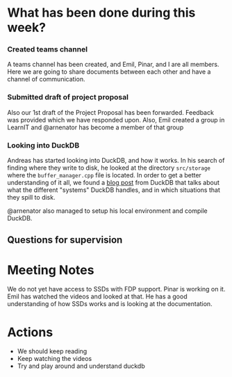 # What has been done during this week?

### Created teams channel
A teams channel has been created, and Emil, Pinar, and I are all members. Here we are going to share documents between each other and have a channel of communication.

### Submitted draft of project proposal 
Also our 1st draft of the Project Proposal has been forwarded. Feedback was provided which we have responded upon. Also, Emil created a group in LearnIT and @arnenator has become a member of that group 

### Looking into DuckDB
Andreas has started looking into DuckDB, and how it works. In his search of finding where they write to disk, he looked at the directory `src/storage` where the `buffer_manager.cpp` file is located. In order to get a better understanding of it all, we found a [blog post](https://duckdb.org/2024/07/09/memory-management.html) from DuckDB that talks about what the different "systems" DuckDB handles, and in which situations that they spill to disk.

@arnenator also managed to setup his local environment and compile DuckDB.

## Questions for supervision

# Meeting Notes

We do not yet have access to SSDs with FDP support. Pinar is working on it. 
Emil has watched the videos and looked at that. He has a good understanding of how SSDs works and is looking at the documentation.

# Actions

- We should keep reading
- Keep watching the videos 
- Try and play around and understand duckdb